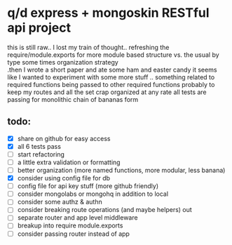 # q/d express + mongoskin RESTful api project
this is still raw.. 
  I lost my train of thought.. refreshing the require/module.exports for more 
  module based structure vs. the usual by type some times organization strategy  
  .then I wrote a short paper and ate some ham and easter candy
  it seems like I wanted to experiment with some more stuff 
  .. something related to required functions being passed to other required functions 
  probably to keep my routes and all the set crap organized
  at any rate all tests are passing for monolithic chain of bananas form

## todo:
  - [x] share on github for easy access
  - [x] all 6 tests pass
  - [ ] start refactoring
  - [ ] a little extra validation or formatting
  - [ ] better organization (more named functions, more modular, less banana)
  - [x] consider using config file for db 
  - [ ] config file for api key stuff (more github friendly)
  - [ ] consider mongolabs or mongohq in addition to local
  - [ ] consider some authz & authn
  - [ ] consider breaking route operations (and maybe helpers) out
  - [ ] separate router and app level middleware
  - [ ] breakup into require module.exports
  - [ ] consider passing router instead of app